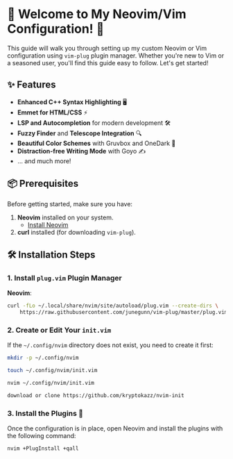 # 🎉 Welcome to My Neovim/Vim Configuration! 🎉

This guide will walk you through setting up my custom Neovim or Vim configuration using `vim-plug` plugin manager. Whether you're new to Vim or a seasoned user, you'll find this guide easy to follow. Let's get started!

## ✨ Features

- **Enhanced C++ Syntax Highlighting** 🖥️
- **Emmet for HTML/CSS** ⚡️
- **LSP and Autocompletion** for modern development 🛠️
- **Fuzzy Finder** and **Telescope Integration** 🔍
- **Beautiful Color Schemes** with Gruvbox and OneDark 🎨
- **Distraction-free Writing Mode** with Goyo ✍️
- ... and much more!

## 📦 Prerequisites

Before getting started, make sure you have:

1. **Neovim** installed on your system.
   - [Install Neovim](https://github.com/neovim/neovim/wiki/Installing-Neovim)
2. **curl** installed (for downloading `vim-plug`).

## 🛠️ Installation Steps

### 1. Install `plug.vim` Plugin Manager

**Neovim**:
```bash
curl -fLo ~/.local/share/nvim/site/autoload/plug.vim --create-dirs \
    https://raw.githubusercontent.com/junegunn/vim-plug/master/plug.vim
```

### 2. Create or Edit Your `init.vim`

If the `~/.config/nvim` directory does not exist, you need to create it first:

```bash
mkdir -p ~/.config/nvim

touch ~/.config/nvim/init.vim

nvim ~/.config/nvim/init.vim

download or clone https://github.com/kryptokazz/nvim-init

```

### 3. Install the Plugins 🎉

Once the configuration is in place, open Neovim and install the plugins with the following command:

```bash
nvim +PlugInstall +qall
```
